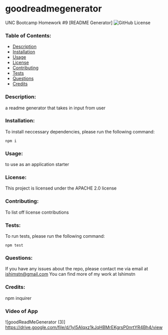 
  # goodreadmegenerator
  UNC Bootcamp Homework #9
  [README Generator]
  ![GitHub License]()
  ### Table of Contents:
  * [Description](#description)
  * [Installation](#installation)
  * [Usage](#usage)
  * [License](#license)
  * [Contributing](#contributing)
  * [Tests](#tests)
  * [Questions](#questions)
  * [Credits](#credits)
  ### Description: 
  a readme generator that takes in input from user
  ### Installation: 
  To install neccessary dependencies, please run the following command:
  ```
  npm i 
  ```
  ### Usage: 
  to use as an application starter 
  ### License: 
  This project is licensed under the APACHE 2.0 license 
  ### Contributing: 
  To list off license contributions 
  ### Tests: 
  To run tests, please run the following command:
  ```
  npm test
  ```
  ### Questions: 
  If you have any issues about the repo, please contact me via email at ishimstn@gmail.com
  You can find more of my work at Ishimstn
  ### Credits: 
  npm inquirer
  
  
  ### Video of App
  

![goodReadMeGenerator (3)]
https://drive.google.com/file/d/1yI5AIqxz1kJqHBMrEKgrsP0nrtYR4Bh4/view
  
